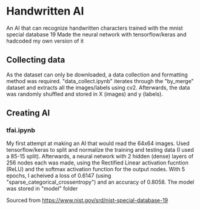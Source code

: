 # Handwritten AI
An AI that can recognize handwritten characters trained with the mnist special database 19
Made the neural network with tensorflow/keras and hadcoded my own version of it

## Collecting data
As the dataset can only be downloaded, a data collection and formatting method was required. "data_collect.ipynb" iterates through the "by_merge" dataset and extracts all the images/labels using cv2. Afterwards, the data was randomly shuffled and stored in X (images) and y (labels).

## Creating AI
### tfai.ipynb
My first attempt at making an AI that would read the 64x64 images. Used tensorflow/keras to split and normalize the training and testing data (I used a 85-15 split). Afterwards, a neural network with 2 hidden (dense) layers of 256 nodes each was made, using the Rectified Linear activation fucntion (ReLU) and the softmax activation function for the output nodes. With 5 epochs, I acheived a loss of 0.6147 (using "sparse_categorical_crossentropy") and an accuracy of 0.8058. The model was stored in "model" folder

Sourced from https://www.nist.gov/srd/nist-special-database-19
